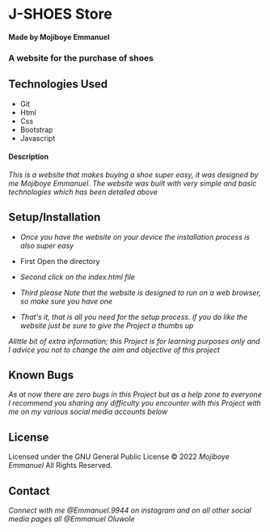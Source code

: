 # J-SHOES Store

#### Made by Mojiboye Emmanuel

### A website for the purchase of shoes

## Technologies Used
* Git
* Html
* Css
* Bootstrap
* Javascript

#### Description
_This is a website that makes buying a shoe super easy, it was designed by me Mojiboye Emmanuel. The website was built with very simple and basic technologies which has been detailed above_

## Setup/Installation
* _Once you have the website on your device the installation process is also super easy_

* First Open the directory
* _Second click on the index.html file_
* _Third please Note that the website is designed to run on a web browser, so make sure you have one_
* _That's it, that is all you need for the setup process. if you do like the website just be sure to give the Project a thumbs up_

_Alittle bit of extra information; this Project is for learning purposes only and I advice you not to change the aim and objective of this project_

## Known Bugs
_As at now there are zero bugs in this Project but as a help zone to everyone I recommend you sharing any difficulty you encounter with this Project with me on my various social media accounts below_

## License 
Licensed under the GNU General Public License 
© 2022 _Mojiboye Emmanuel_ All Rights Reserved.

## Contact
_Connect with me @Emmanuel.9944 on instagram and on all other social media pages all @Emmanuel Oluwole_